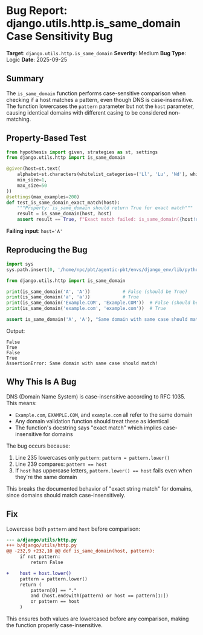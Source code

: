 # Bug Report: django.utils.http.is_same_domain Case Sensitivity Bug

**Target**: `django.utils.http.is_same_domain`
**Severity**: Medium
**Bug Type**: Logic
**Date**: 2025-09-25

## Summary

The `is_same_domain` function performs case-sensitive comparison when checking if a host matches a pattern, even though DNS is case-insensitive. The function lowercases the `pattern` parameter but not the `host` parameter, causing identical domains with different casing to be considered non-matching.

## Property-Based Test

```python
from hypothesis import given, strategies as st, settings
from django.utils.http import is_same_domain

@given(host=st.text(
    alphabet=st.characters(whitelist_categories=('Ll', 'Lu', 'Nd'), whitelist_characters='.-'),
    min_size=1,
    max_size=50
))
@settings(max_examples=200)
def test_is_same_domain_exact_match(host):
    """Property: is_same_domain should return True for exact match"""
    result = is_same_domain(host, host)
    assert result == True, f"Exact match failed: is_same_domain({host!r}, {host!r}) = {result}"
```

**Failing input**: `host='A'`

## Reproducing the Bug

```python
import sys
sys.path.insert(0, '/home/npc/pbt/agentic-pbt/envs/django_env/lib/python3.13/site-packages')

from django.utils.http import is_same_domain

print(is_same_domain('A', 'A'))            # False (should be True)
print(is_same_domain('a', 'a'))            # True
print(is_same_domain('Example.COM', 'Example.COM'))  # False (should be True)
print(is_same_domain('example.com', 'example.com'))  # True

assert is_same_domain('A', 'A'), "Same domain with same case should match!"
```

Output:
```
False
True
False
True
AssertionError: Same domain with same case should match!
```

## Why This Is A Bug

DNS (Domain Name System) is case-insensitive according to RFC 1035. This means:
- `Example.com`, `EXAMPLE.COM`, and `example.com` all refer to the same domain
- Any domain validation function should treat these as identical
- The function's docstring says "exact match" which implies case-insensitive for domains

The bug occurs because:
1. Line 235 lowercases only `pattern`: `pattern = pattern.lower()`
2. Line 239 compares: `pattern == host`
3. If `host` has uppercase letters, `pattern.lower() == host` fails even when they're the same domain

This breaks the documented behavior of "exact string match" for domains, since domains should match case-insensitively.

## Fix

Lowercase both `pattern` and `host` before comparison:

```diff
--- a/django/utils/http.py
+++ b/django/utils/http.py
@@ -232,9 +232,10 @@ def is_same_domain(host, pattern):
     if not pattern:
         return False

+    host = host.lower()
     pattern = pattern.lower()
     return (
         pattern[0] == "."
         and (host.endswith(pattern) or host == pattern[1:])
         or pattern == host
     )
```

This ensures both values are lowercased before any comparison, making the function properly case-insensitive.